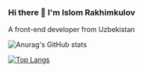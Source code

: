 ### Hi there 👋 I'm Islom Rakhimkulov
A front-end developer from Uzbekistan
<!--
**islomrakhimkulov/islomrakhimkulov** is a ✨ _special_ ✨ repository because its `README.md` (this file) appears on your GitHub profile.

Here are some ideas to get you started:

- 🔭 I’m currently working on ...
- 🌱 I’m currently learning Vue JS,Vue Router,Vuex
- 👯 I’m looking to collaborate on ...
- 🤔 I’m looking for help with ...
- 💬 Ask me about ...
- 📫 How to reach me: ...
- 😄 Pronouns: ...
- ⚡ Fun fact: ...
-->

![Anurag's GitHub stats](https://github-readme-stats.vercel.app/api?username=islomrakhimkulov&show_icons=true&theme=merko)

[![Top Langs](https://github-readme-stats.vercel.app/api/top-langs/?username=islomrakhimkulov)](https://github.com/anuraghazra/github-readme-stats)




